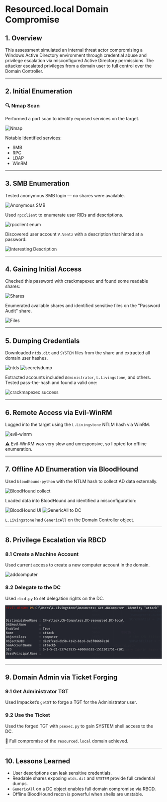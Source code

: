 
# Resourced.local Domain Compromise

## 1. Overview

This assessment simulated an internal threat actor compromising a Windows Active Directory environment through credential abuse and privilege escalation via misconfigured Active Directory permissions. The attacker escalated privileges from a domain user to full control over the Domain Controller.

---

## 2. Initial Enumeration

### 🔍 Nmap Scan

Performed a port scan to identify exposed services on the target.

![Nmap](.github/screenshots/screenshot1.png)

Notable Identified services:
- SMB
- RPC
- LDAP
- WinRM

---

## 3. SMB Enumeration

Tested anonymous SMB login — no shares were available.

![Anonymous SMB](.github/screenshots/screenshot2.png)

Used `rpcclient` to enumerate user RIDs and descriptions.

![rpcclient enum](.github/screenshots/screenshot3.png)

Discovered user account `V.Ventz` with a description that hinted at a password.

![Interesting Description](.github/screenshots/screenshot4.png)

---

## 4. Gaining Initial Access

Checked this password with crackmapexec and found some readable shares:

![Shares](.github/screenshots/screenshot5.png)

Enumerated available shares and identified sensitive files on the "Password Audit" share.

![Files](.github/screenshots/screenshot6.png)

---

## 5. Dumping Credentials

Downloaded `ntds.dit` and `SYSTEM` files from the share and extracted all domain user hashes.

![ntds](.github/screenshots/screenshot7.png)
![secretsdump](.github/screenshots/screenshot8.png)

Extracted accounts included `Administrator`, `L.Livingstone`, and others.  
Tested pass-the-hash and found a valid one:

![crackmapexec success](.github/screenshots/screenshot9.png)

---

## 6. Remote Access via Evil-WinRM

Logged into the target using the `L.Livingstone` NTLM hash via WinRM.

![evil-winrm](.github/screenshots/screenshot10.png)

⚠️ Evil-WinRM was very slow and unresponsive, so I opted for offline enumeration.

---

## 7. Offline AD Enumeration via BloodHound

Used `bloodhound-python` with the NTLM hash to collect AD data externally.

![BloodHound collect](.github/screenshots/screenshot11.png)

Loaded data into BloodHound and identified a misconfiguration:

![BloodHound UI](.github/screenshots/screenshot12.png)
![GenericAll to DC](.github/screenshots/screenshot13.png)

`L.Livingstone` had `GenericAll` on the Domain Controller object.

---

## 8. Privilege Escalation via RBCD

### 8.1 Create a Machine Account

Used current access to create a new computer account in the domain.

![addcomputer](.github/screenshots/screenshot14.png)

### 8.2 Delegate to the DC

Used `rbcd.py` to set delegation rights on the DC.

![rbcd attack](.github/screenshots/screenshot15.png)

---

## 9. Domain Admin via Ticket Forging

### 9.1 Get Administrator TGT

Used Impacket’s `getST` to forge a TGT for the Administrator user.

### 9.2 Use the Ticket

Used the forged TGT with `psexec.py` to gain SYSTEM shell access to the DC.

🎉 Full compromise of the `resourced.local` domain achieved.

---

## 10. Lessons Learned

- User descriptions can leak sensitive credentials.
- Readable shares exposing `ntds.dit` and `SYSTEM` provide full credential dumps.
- `GenericAll` on a DC object enables full domain compromise via RBCD.
- Offline BloodHound recon is powerful when shells are unstable.
